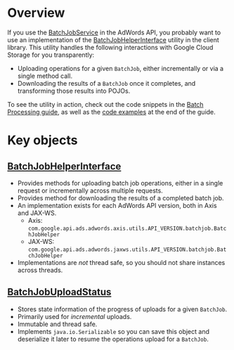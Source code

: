 # Overview

If you use the [BatchJobService](https://developers.google.com/adwords/api/docs/reference/latest/BatchJobService) in the AdWords API, you probably want to use an implementation of the
[BatchJobHelperInterface](https://github.com/googleads/googleads-java-lib/blob/master/modules/ads_lib/src/main/java/com/google/api/ads/adwords/lib/utils/BatchJobHelperInterface.java) utility in the client library. This utility handles the following interactions with Google Cloud Storage for you transparently:

* Uploading operations for a given `BatchJob`, either incrementally or via a single method call.
* Downloading the results of a `BatchJob` once it completes, and transforming those results into POJOs.

To see the utility in action, check out the code snippets in the [Batch Processing guide](https://developers.google.com/adwords/api/docs/guides/batch-jobs), as well as the [code examples](https://developers.google.com/adwords/api/docs/guides/batch-jobs#code_examples) at the end of the guide.

# Key objects

## [BatchJobHelperInterface](https://github.com/googleads/googleads-java-lib/blob/master/modules/ads_lib/src/main/java/com/google/api/ads/adwords/lib/utils/BatchJobHelperInterface.java)
  *  Provides methods for uploading batch job operations, either in a single request or incrementally across multiple requests.
  *  Provides method for downloading the results of a completed batch job.
  *  An implementation exists for each AdWords API version, both in Axis and JAX-WS.
     * Axis: `com.google.api.ads.adwords.axis.utils.API_VERSION.batchjob.BatchJobHelper`
     * JAX-WS: `com.google.api.ads.adwords.jaxws.utils.API_VERSION.batchjob.BatchJobHelper`
  *  Implementations are *not* thread safe, so you should not share instances across threads.

## [BatchJobUploadStatus](https://github.com/googleads/googleads-java-lib/blob/master/modules/ads_lib/src/main/java/com/google/api/ads/adwords/lib/utils/BatchJobUploadStatus.java)
  *  Stores state information of the progress of uploads for a given `BatchJob`.
  *  Primarily used for *incremental* uploads.
  *  Immutable and thread safe.
  *  Implements `java.io.Serializable` so you can save this object and deserialize it later to resume the operations upload for a `BatchJob`.

